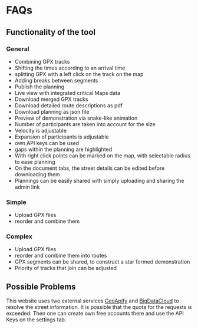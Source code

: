 # FAQs

## Functionality of the tool
### General

* Combining GPX tracks
* Shifting the times according to an arrival time
* splitting GPX with a left click on the track on the map
* Adding breaks between segments
* Publish the planning
* Live view with integrated critical Maps data
* Download merged GPX tracks
* Download detailed route descriptions as pdf
* Download planning as json file
* Preview of demonstration via snake-like animation
* Number of participants are taken into account for the size
* Velocity is adjustable
* Expansion of participants is adjustable
* own API keys can be used
* gaps within the planning are highlighted
* With right click points can be marked on the map, with selectable radius to ease planning
* On the document tabs, the street details can be edited before downloading them
* Plannings can be easily shared with simply uploading and sharing the admin link

### Simple
* Upload GPX files
* reorder and combine them

### Complex
* Upload GPX files
* reorder and combine them into routes
* GPX segments can be shared, to construct a star formed demonstration
* Priority of tracks that join can be adjusted

## Possible Problems
This website uses two external services [GeoApify](https://www.geoapify.com/) and [BigDataCloud](https://www.bigdatacloud.com/) to resolve the street information.
It is possible that the quota for the requests is exceeded.
Then one can create own free accounts there and use the API Keys on the settings tab.
